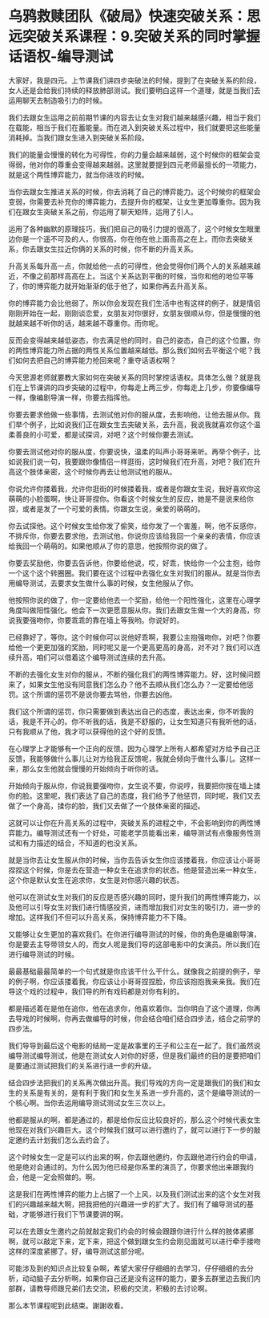 # 乌鸦救赎团队《破局》快速突破关系：思远突破关系课程：9.突破关系的同时掌握话语权-编导测试

大家好，我是四元。上节课我们讲四步突破法的时候，提到了在突破关系的阶段，女人还是会给我们持续的释放肺部测试。我们要明白这样一个道理，就是当我们去运用聊天去制造吸引力的时候。

我们去跟女生运用之前前期节课的内容去让女生对我们越来越感兴趣，相当于我们在载能，相当于我们在蓄能量。而在进入到突破关系过程中，我们就要把这些能量消耗掉。当我们跟女生进入到突破关系阶段。

我们的能量会慢慢的转化为可得性，你的力量会越来越弱，这个时候你的框架会变得弱，他对你的尊重会变得越来越弱。这里就要提到四元老师最擅长的一项能力，就是这个两性博弈能力，就当你进攻的时候。

当你去跟女生推进关系的时候，你去消耗了自己的博弈能力。这个时候你的框架会变弱，你需要去补充你的博弈能力，去提升你的框架，让女生更加尊重你。因为我们在跟女生突破关系之前，你运用了聊天矩阵，运用了引人。

运用了各种幽默的原理技巧，我们把自己的吸引力提的很高了，这个时候女生眼里边你是一个遥不可及的人，你很高，你在他在他上面高高之在上。而你去突破关系，你去跟女生拉近你俩的关系的时候，你不断的升高关系。

升高关系每升高一点，你就给他一点的可得性，他会觉得你们两个人的关系越来越近，不像之前那样高高在上。当这个关系达到平衡的时候，当你和他的地位平等了，你的博弈能力就开始渐渐的低于他了，如果你再去升高关系。

你的博弈能力会比他弱了。所以你会发现在我们生活中也有这样的例子，就是情侣刚刚开始在一起，刚刚谈恋爱，女朋友对你很好，女朋友很顺从你，但是慢慢的他就越来越不听你的话，越来越不尊重你。而你呢。

反而会变得越来越低姿态，你去满足他的同时，自己的姿态，自己的这个位置，你的两性博弈能力所占据的两性关系位置越来越低。那么我们如何去平衡这个呢？我们如何去把自己的博弈能力抢回来呢？重夺话语权啊？

今天思源老师就要教大家如何在突破关系的同时掌控话语权。具体怎么做？就是我们在上节课讲的四步突破的过程中，你每走上两三步，你每走上几步，你要像编导一样，像编剧导演一样，你要去指挥他。

你要去要求他做一些事情，去测试他对你的服从度，去影响他，让他去服从你。我们举个例子，比如说我们正在跟女生去突破关系，去升高，我说我就喜欢你这个温柔善良的小可爱，都是试探词，对吧？这个时候你要去测试。

你要去测试他对你的服从度，你要说快，温柔的叫声小哥哥来听。再举个例子，比如说我们说一句，我要跟你像情侣一样逛街，这时候我们在升高，对吧？我们在升高这个肢体亲密，这个时候你再去让他测试他的服从。

你说允许你搂着我，允许你逛街的时候搂着我，或者是你跟女生说，我好喜欢你这萌萌的小脸蛋啊，快让哥哥捏你。你看这个时候女生的反应，她是不是说来给你捏，或者是发了一个可爱的表情。你跟女生说，亲爱的萌萌的。

你去试探他。这个时候女生给你发了偷笑，给你发了一个害羞，啊，他不反感你，不排斥你，你要去要求他，去测试他，你说你应该给我回一个亲亲的表情，你应该给我回一个萌萌的。如果他顺从了你的意思，他按照你说的做了。

你要去奖励他，你要去告诉他，你要给他说，哎，好乖，快给你一个公主抱，给你一个这个这个转圈圈。我们要在这个过程中去强化女生对我们的服从。就是当你去用编导测试，去要求女生做什么事的时候，女生他服从了你。

他按照你说的做了，你一定要给他去一个奖励，给他一个阳性强化，这里在心理学角度叫做阳性强化。他会下一次更愿意服从你。我们去跟女生做一个大的身高，你说我要强吻你，你要乖乖的靠在墙上等我哟。你说好的。

已经靠好了，等你。这个时候你可以说他好乖啊，我要公主抱强吻你，对吧？你要给他一个更更加强的奖励，同时呢又是一个更高更高的身高，对不对？我们可以连续升高，咱们可以借着这个编导测试连续的去升高。

不断的去强化女生对你的服从，不断的强化我们的两性博弈能力。好，这时候问题来了，如果女生他没有同意我们怎么办？他不去顺从我们怎么办？一定要给他惩罚。这个所谓的惩罚不是说你要去骂他，你要去凶他。

我们这个所谓的惩罚，你只需要做到表达出自己的态度，表达出来，你不听我的话，我是不开心的。你不听我的话，我是不舒服的，让女生知道只有我听他的话，只有我顺从了他，我才可以获得他的这个好的反馈。

在心理学上才能够有一个正向的反馈。因为心理学上所有人都希望对方给予自己正反馈，我能够做什么事儿让对方给我正反馈呢，我就会倾向于做什么事儿。这样一来，那么女生他就会慢慢的开始倾向于听你的话。

开始倾向于服从你，你说我要强吻你，女生说不要，你说哼，我要把你按在墙上揉你的脸。这里呢，我们表达了自己的态度，我们给予了他惩罚，同时呢，我们又去做了一个身高，揉你的脸，我们又去做了一个肢体亲密的描述。

这就可以让你在升高关系的过程中，突破关系的进程之中，不会影响到你的两性博弈能力。编导测试还有一个好处，可能老学员能看出来，编导测试有点像服务性测试和有力描述的结合，不知道的也没关系。

就是当你去让女生服从你的时候，当你去告诉女生你应该搂着我，你应该让小哥哥捏捏这个时候，你是去在营造一种女生在追求你的状态。他是营造出来一种女生，这个你是默认女生在追求你，女生是对你感兴趣的状态。

他可以在测试女生对我们的反应是否感兴趣的同时，提升我们的两性博弈能力，以及他可以引导女生对我们进行情感投资，进而增加我们对女生的吸引力，进一步的增加。这样我们不但可以升高关系，保持博弈能力不下降。

又能够让女生更加的喜欢我们。在你进行编导测试的时候，你的角色是编剧导演，你是要去主导带领女人的，而女人呢是我们导的这部电影中的女演员。所以我们在进行编导测试的时候。

最最基础最最简单的一个句式就是你应该干什么干什么。就像我之前提的例子，举的例子啊，你应该搂着我，你应该让小哥哥捏捏脸，你应该抱抱我亲亲我。我们在导这个戏的过程中，我们导的所有戏码都是对你有利的。

都是描述着在是他在追你，他在追求你，他喜欢着你。当你明白了这个道理，你再去导戏的时候啊，你再去做编导的时候，你会结合咱们结合四步法，结合之前学的四步法。

我们导导到最后这个电影的结局一定是故事里的王子和公主在一起了。我们虽然说编导测试编导测试，他是在测试女人对你的好感，但是我们最终的目的是要把咱们是要通过测试把我们的关系进行进一步的升级。

结合四步法把我们的关系再次做出升高。我们导戏的方向一定是跟我们的我们和女生的关系是有关的，是有利于我们和女生关系进一步升高的，这个是编导测试的一个核心啊。当你去运用编导测试测试女生三次以上。

他都是服从的啊，都是通过的，都是给你反应比较良好的，那么这个时候代表女生他现在对我们兴趣巨大。这个时候我们就可以进行邀约了，就可以进行下一步的敲定邀约去计划我们怎么去约会了。

这个时候女生一定是可以约出来的啊，你去跟他邀约，你去跟他进行约会的申请，他是绝对会通过的。为什么因为他已经是你系里的演员了，你要求他出来跟我约会，他是一定会照做的。啊。

这是我们在两性博弈的能力上占据了一个上风，以及我们测试出来的这个女生对我们的兴趣越来越大啊，把我把他的兴趣进一步的扩大了。我们有了编导测试的基础，才能够进行我们下节课要讲的啊。

可以在去跟女生邀约之前就敲定我们约会的时候会跟跟你进行什么样的肢体紧挪啊，就可以敲定下来，定下来，把这个做到跟女生约会刚见面就可以进行牵手接吻这样的深度紧挪了。好，编导测试这部分呢。

可能涉及到的知识点比较复杂啊，希望大家仔仔细细的去学习，仔仔细细的去分析，动动脑子去分析啊，如果你自己还是没有这样的能力，要多去群里边去我们内部群，请教导师跟兄弟们去交流，积极的交流，积极的去讨论啊。

那么本节课程呢到此结束。謝謝收看。